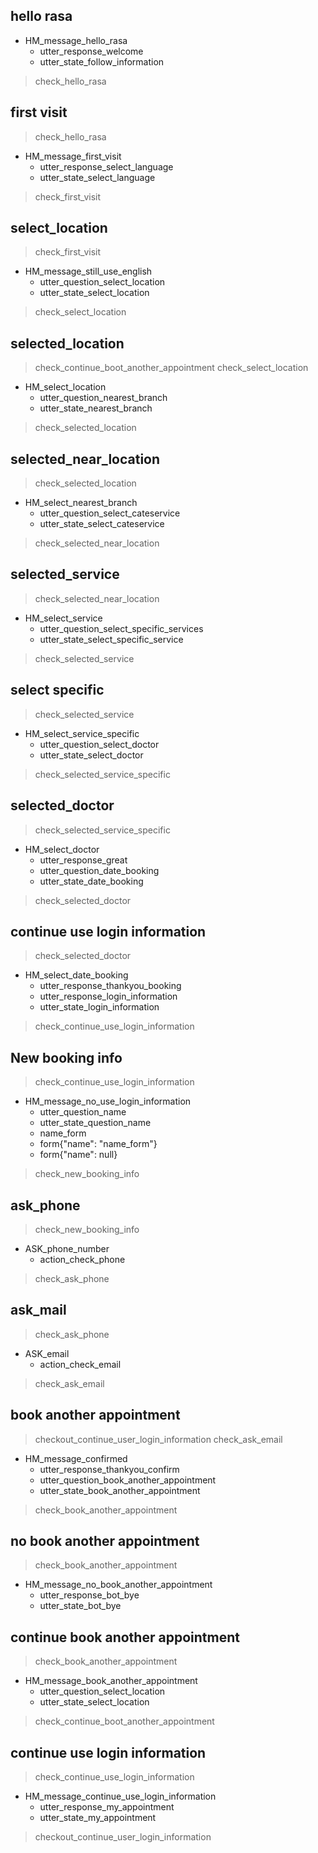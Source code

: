 ## hello rasa
* HM_message_hello_rasa
  - utter_response_welcome
  - utter_state_follow_information
> check_hello_rasa

## first visit
> check_hello_rasa
* HM_message_first_visit
  - utter_response_select_language
  - utter_state_select_language
> check_first_visit

## select_location
> check_first_visit
* HM_message_still_use_english
  - utter_question_select_location
  - utter_state_select_location
> check_select_location

## selected_location
> check_continue_boot_another_appointment
> check_select_location
* HM_select_location
  - utter_question_nearest_branch
  - utter_state_nearest_branch
> check_selected_location

## selected_near_location
> check_selected_location
* HM_select_nearest_branch
  - utter_question_select_cateservice
  - utter_state_select_cateservice
> check_selected_near_location

## selected_service
> check_selected_near_location
* HM_select_service 
  - utter_question_select_specific_services
  - utter_state_select_specific_service
> check_selected_service

## select specific
> check_selected_service
* HM_select_service_specific
  - utter_question_select_doctor
  - utter_state_select_doctor
> check_selected_service_specific

## selected_doctor
> check_selected_service_specific
* HM_select_doctor
  - utter_response_great
  - utter_question_date_booking
  - utter_state_date_booking
> check_selected_doctor

## continue use login information
> check_selected_doctor
* HM_select_date_booking
  - utter_response_thankyou_booking
  - utter_response_login_information
  - utter_state_login_information
> check_continue_use_login_information

## New booking info
> check_continue_use_login_information
* HM_message_no_use_login_information
  - utter_question_name
  - utter_state_question_name
  - name_form
  - form{"name": "name_form"}
  - form{"name": null} 
> check_new_booking_info

## ask_phone
> check_new_booking_info
* ASK_phone_number
  - action_check_phone
> check_ask_phone

## ask_mail
> check_ask_phone
* ASK_email
  - action_check_email
> check_ask_email

## book another appointment
> checkout_continue_user_login_information
> check_ask_email
* HM_message_confirmed
  - utter_response_thankyou_confirm
  - utter_question_book_another_appointment 
  - utter_state_book_another_appointment
> check_book_another_appointment


## no book another appointment
> check_book_another_appointment
* HM_message_no_book_another_appointment
  - utter_response_bot_bye
  - utter_state_bot_bye

## continue book another appointment
> check_book_another_appointment
* HM_message_book_another_appointment
  - utter_question_select_location
  - utter_state_select_location
> check_continue_boot_another_appointment

## continue use login information
> check_continue_use_login_information
* HM_message_continue_use_login_information
  - utter_response_my_appointment
  - utter_state_my_appointment
> checkout_continue_user_login_information
